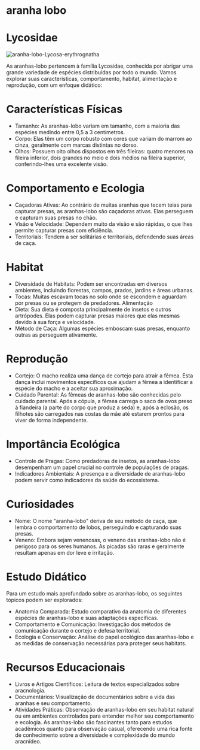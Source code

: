 # aranha lobo
# Lycosidae

![aranha-lobo-Lycosa-erythrognatha](https://github.com/hamorii/repositoryTeste/assets/173510269/f24440e9-1121-4062-a7b8-7e329e538a7d)

As aranhas-lobo pertencem à família Lycosidae, conhecida por abrigar uma grande variedade de espécies distribuídas por todo o mundo. Vamos explorar suas características, comportamento, habitat, alimentação e reprodução, com um enfoque didático:

# Características Físicas
* Tamanho: As aranhas-lobo variam em tamanho, com a maioria das espécies medindo entre 0,5 a 3 centímetros.
* Corpo: Elas têm um corpo robusto com cores que variam do marrom ao cinza, geralmente com marcas distintas no dorso.
* Olhos: Possuem oito olhos dispostos em três fileiras: quatro menores na fileira inferior, dois grandes no meio e dois médios na fileira superior, conferindo-lhes uma excelente visão.
# Comportamento e Ecologia
* Caçadoras Ativas: Ao contrário de muitas aranhas que tecem teias para capturar presas, as aranhas-lobo são caçadoras ativas. Elas perseguem e capturam suas presas no chão.
* Visão e Velocidade: Dependem muito da visão e são rápidas, o que lhes permite capturar presas com eficiência.
* Territoriais: Tendem a ser solitárias e territoriais, defendendo suas áreas de caça.
# Habitat
* Diversidade de Habitats: Podem ser encontradas em diversos ambientes, incluindo florestas, campos, prados, jardins e áreas urbanas.
* Tocas: Muitas escavam tocas no solo onde se escondem e aguardam por presas ou se protegem de predadores.
Alimentação
* Dieta: Sua dieta é composta principalmente de insetos e outros artrópodes. Elas podem capturar presas maiores que elas mesmas devido à sua força e velocidade.
* Método de Caça: Algumas espécies emboscam suas presas, enquanto outras as perseguem ativamente.
# Reprodução
* Cortejo: O macho realiza uma dança de cortejo para atrair a fêmea. Esta dança inclui movimentos específicos que ajudam a fêmea a identificar a espécie do macho e a aceitar sua aproximação.
* Cuidado Parental: As fêmeas de aranhas-lobo são conhecidas pelo cuidado parental. Após a cópula, a fêmea carrega o saco de ovos preso à fiandeira (a parte do corpo que produz a seda) e, após a eclosão, os filhotes são carregados nas costas da mãe até estarem prontos para viver de forma independente.
# Importância Ecológica
* Controle de Pragas: Como predadoras de insetos, as aranhas-lobo desempenham um papel crucial no controle de populações de pragas.
* Indicadores Ambientais: A presença e a diversidade de aranhas-lobo podem servir como indicadores da saúde do ecossistema.
# Curiosidades
* Nome: O nome "aranha-lobo" deriva de seu método de caça, que lembra o comportamento de lobos, perseguindo e capturando suas presas.
* Veneno: Embora sejam venenosas, o veneno das aranhas-lobo não é perigoso para os seres humanos. As picadas são raras e geralmente resultam apenas em dor leve e irritação.
# Estudo Didático
Para um estudo mais aprofundado sobre as aranhas-lobo, os seguintes tópicos podem ser explorados:

* Anatomia Comparada: Estudo comparativo da anatomia de diferentes espécies de aranhas-lobo e suas adaptações específicas.
* Comportamento e Comunicação: Investigação dos métodos de comunicação durante o cortejo e defesa territorial.
* Ecologia e Conservação: Análise do papel ecológico das aranhas-lobo e as medidas de conservação necessárias para proteger seus habitats.
# Recursos Educacionais
* Livros e Artigos Científicos: Leitura de textos especializados sobre aracnologia.
* Documentários: Visualização de documentários sobre a vida das aranhas e seu comportamento.
* Atividades Práticas: Observação de aranhas-lobo em seu habitat natural ou em ambientes controlados para entender melhor seu comportamento e ecologia.
As aranhas-lobo são fascinantes tanto para estudos acadêmicos quanto para observação casual, oferecendo uma rica fonte de conhecimento sobre a diversidade e complexidade do mundo aracnídeo.
